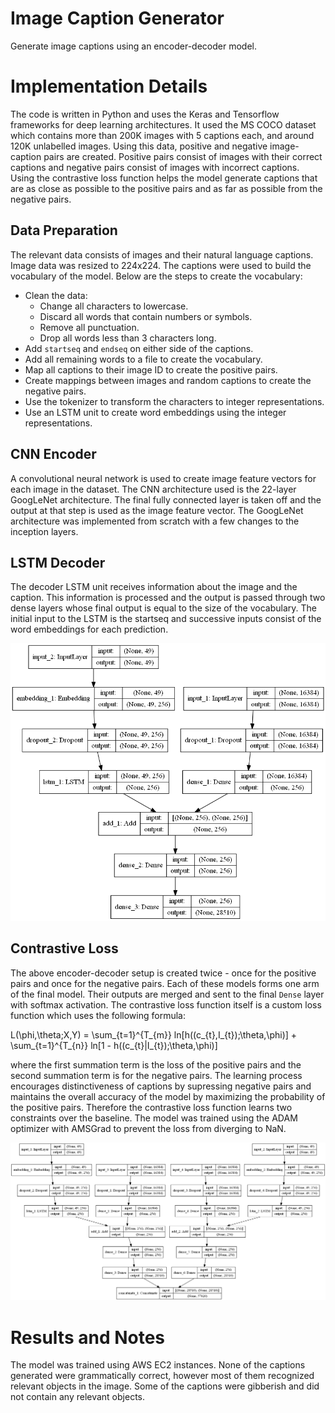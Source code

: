 # Image Caption Generator
Generate image captions using an encoder-decoder model. 

# Implementation Details
The code is written in Python and uses the Keras and Tensorflow frameworks for deep learning architectures. It used the MS COCO dataset which contains more than 200K images with 5 captions each, and around 120K unlabelled images. Using this data, positive and negative image-caption pairs are created. Positive pairs consist of images with their correct captions and negative pairs consist of images with incorrect captions. Using the contrastive loss function helps the model generate captions that are as close as possible to the positive pairs and as far as possible from the negative pairs. 

## Data Preparation
The relevant data consists of images and their natural language captions. Image data was resized to 224x224. The captions were used to build the vocabulary of the model. Below are the steps to create the vocabulary: 
- Clean the data:
	-	Change all characters to lowercase. 
	-	Discard all words that contain numbers or symbols. 
	-	Remove all punctuation. 
	-	Drop all words less than 3 characters long. 
- Add `startseq` and `endseq` on either side of the captions. 
- Add all remaining words to a file to create the vocabulary. 
- Map all captions to their image ID to create the positive pairs. 
- Create mappings between images and random captions to create the negative pairs. 
- Use the tokenizer to transform the characters to integer representations. 
- Use an LSTM unit to create word embeddings using the integer representations. 

## CNN Encoder
A convolutional neural network is used to create image feature vectors for each image in the dataset. The CNN architecture used is the 22-layer GoogLeNet architecture. The final fully connected layer is taken off and the output at that step is used as the image feature vector. The GoogLeNet architecture was implemented from scratch with a few changes to the inception layers. 

## LSTM Decoder
The decoder LSTM unit receives information about the image and the caption. This information is processed and the output is passed through two dense layers whose final output is equal to the size of the vocabulary. The initial input to the LSTM is the startseq and successive inputs consist of the word embeddings for each prediction. 

![Encoder-Decoder Model](model.png)

## Contrastive Loss 
The above encoder-decoder setup is created twice - once for the positive pairs and once for the negative pairs. Each of these models forms one arm of the final model. Their outputs are merged and sent to the final `Dense` layer with softmax activation. The contrastive loss function itself is a custom loss function which uses the following formula:

L(\phi,\theta;X,Y) = \sum_{t=1}^{T_{m}} ln[h((c_{t},I_{t});\theta,\phi)] + \sum_{t=1}^{T_{n}} ln[1 - h((c_{t}|I_{t});\theta,\phi)]

where the first summation term is the loss of the positive pairs and the second summation term is for the negative pairs. The learning process encourages distinctiveness of captions by supressing negative pairs and maintains the overall accuracy of the model by maximizing the probability of the positive pairs. Therefore the contrastive loss function learns two constraints over the baseline. The model was trained using the ADAM optimizer with AMSGrad to prevent the loss from diverging to NaN. 

![Final Model](final_model.png)

# Results and Notes
The model was trained using AWS EC2 instances. None of the captions generated were grammatically correct, however most of them recognized relevant objects in the image. Some of the captions were gibberish and did not contain any relevant objects. 